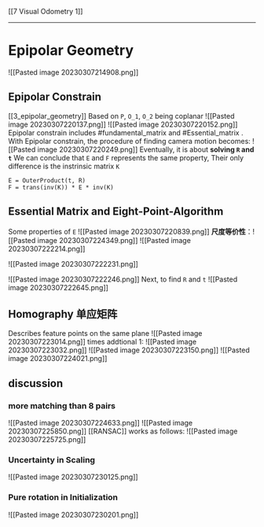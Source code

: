 [[7 Visual Odometry 1]]
****
# Epipolar Geometry
![[Pasted image 20230307214908.png]]
## Epipolar Constrain
[[3_epipolar_geometry]]
Based on `P`, `O_1`, `O_2` being coplanar
![[Pasted image 20230307220137.png]]
![[Pasted image 20230307220152.png]]
Epipolar constrain includes #fundamental_matrix and #Essential_matrix .
With Epipolar constrain, the procedure of finding camera motion becomes:
![[Pasted image 20230307220249.png]]
Eventually, it is about **solving `R` and `t`**
We can conclude that `E` and `F` represents the same property, Their only difference is the instrinsic matrix `K`
```
E = OuterProduct(t, R)
F = trans(inv(K)) * E * inv(K)
```

## Essential Matrix and Eight-Point-Algorithm
Some properties of `E`
![[Pasted image 20230307220839.png]]
**尺度等价性**：![[Pasted image 20230307224349.png]]
![[Pasted image 20230307222214.png]]

![[Pasted image 20230307222231.png]]

![[Pasted image 20230307222246.png]]
Next, to find `R` and `t`
![[Pasted image 20230307222645.png]]


## Homography 单应矩阵
Describes feature points on the same plane
![[Pasted image 20230307223014.png]]
times addtional 1:
![[Pasted image 20230307223032.png]]
![[Pasted image 20230307223150.png]]
![[Pasted image 20230307224021.png]]


## discussion
### more matching than 8 pairs
![[Pasted image 20230307224633.png]]
![[Pasted image 20230307225850.png]]
[[RANSAC]] works as follows:
![[Pasted image 20230307225725.png]]

### Uncertainty in Scaling
![[Pasted image 20230307230125.png]]

### Pure rotation in Initialization
![[Pasted image 20230307230201.png]]